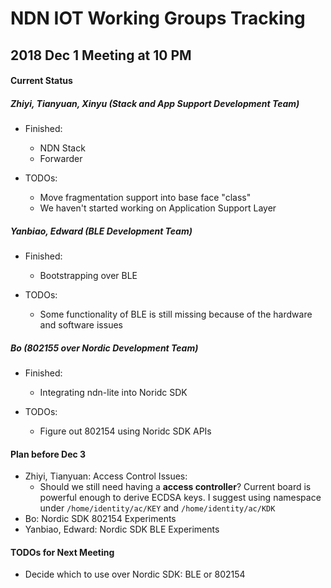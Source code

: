 # NDN IOT Working Groups Tracking

## 2018 Dec 1 Meeting at 10 PM

#### Current Status
##### Zhiyi, Tianyuan, Xinyu (Stack and App Support Development Team)
- Finished: 
  * NDN Stack
  * Forwarder

- TODOs: 
  * Move fragmentation support into base face "class"
  * We haven't started working on Application Support Layer

##### Yanbiao, Edward (BLE Development Team)
- Finished:
  * Bootstrapping over BLE

- TODOs:
  * Some functionality of BLE is still missing because of the hardware and software issues

##### Bo (802155 over Nordic Development Team)
- Finished:
  * Integrating ndn-lite into Noridc SDK

- TODOs:
  * Figure out 802154 using Noridc SDK APIs

#### Plan before Dec 3
- Zhiyi, Tianyuan: Access Control
  Issues:
  * Should we still need having a **access controller**? Current board is powerful enough to derive ECDSA keys. I suggest using namespace under `/home/identity/ac/KEY` and `/home/identity/ac/KDK`
- Bo: Nordic SDK 802154 Experiments
- Yanbiao, Edward: Nordic SDK BLE Experiments

#### TODOs for Next Meeting
* Decide which to use over Nordic SDK: BLE or 802154

